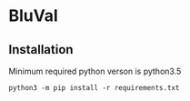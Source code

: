 # BluVal

## Installation

Minimum required python verson is python3.5

```
python3 -m pip install -r requirements.txt
```

